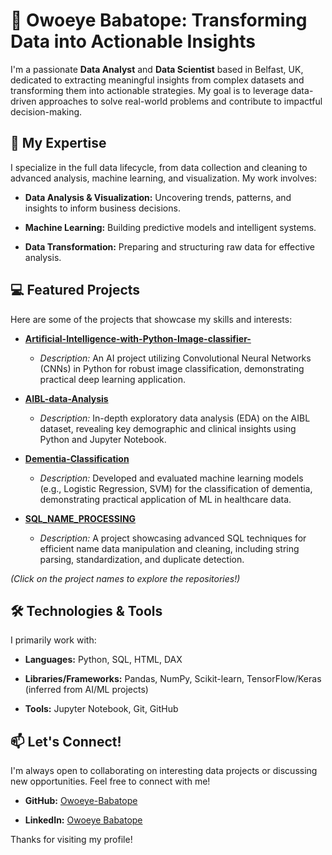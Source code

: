 👋 Owoeye Babatope: Transforming Data into Actionable Insights
==============================================================

I'm a passionate **Data Analyst** and **Data Scientist** based in Belfast, UK, dedicated to extracting meaningful insights from complex datasets and transforming them into actionable strategies. My goal is to leverage data-driven approaches to solve real-world problems and contribute to impactful decision-making.

🚀 My Expertise
---------------

I specialize in the full data lifecycle, from data collection and cleaning to advanced analysis, machine learning, and visualization. My work involves:

-   **Data Analysis & Visualization:** Uncovering trends, patterns, and insights to inform business decisions.

-   **Machine Learning:** Building predictive models and intelligent systems.

-   **Data Transformation:** Preparing and structuring raw data for effective analysis.

💻 Featured Projects
--------------------

Here are some of the projects that showcase my skills and interests:

-   [**Artificial-Intelligence-with-Python-Image-classifier-**](https://www.google.com/search?q=https://github.com/Owoeye-Babatope/Artificial-Intelligence-with-Python-Image-classifier- "null")

    -   *Description:* An AI project utilizing Convolutional Neural Networks (CNNs) in Python for robust image classification, demonstrating practical deep learning application.

-   [**AIBL-data-Analysis**](https://www.google.com/search?q=https://github.com/Owoeye-Babatope/AIBL-data-Analysis "null")

    -   *Description:* In-depth exploratory data analysis (EDA) on the AIBL dataset, revealing key demographic and clinical insights using Python and Jupyter Notebook.

-   [**Dementia-Classification**](https://www.google.com/search?q=https://github.com/Owoeye-Babatope/Dementia-Classification "null")

    -   *Description:* Developed and evaluated machine learning models (e.g., Logistic Regression, SVM) for the classification of dementia, demonstrating practical application of ML in healthcare data.

-   [**SQL_NAME_PROCESSING**](https://www.google.com/search?q=https://github.com/Owoeye-Babatope/SQL_NAME-PROCESSING "null")

    -   *Description:* A project showcasing advanced SQL techniques for efficient name data manipulation and cleaning, including string parsing, standardization, and duplicate detection.

*(Click on the project names to explore the repositories!)*

🛠️ Technologies & Tools
------------------------

I primarily work with:

-   **Languages:** Python, SQL, HTML, DAX

-   **Libraries/Frameworks:** Pandas, NumPy, Scikit-learn, TensorFlow/Keras (inferred from AI/ML projects)

-   **Tools:** Jupyter Notebook, Git, GitHub

📫 Let's Connect!
-----------------

I'm always open to collaborating on interesting data projects or discussing new opportunities. Feel free to connect with me!

-   **GitHub:** [Owoeye-Babatope](https://github.com/Owoeye-Babatope "null")

-   **LinkedIn:** [Owoeye Babatope](https://www.linkedin.com/in/owoeyebabatopeb/)

Thanks for visiting my profile!

